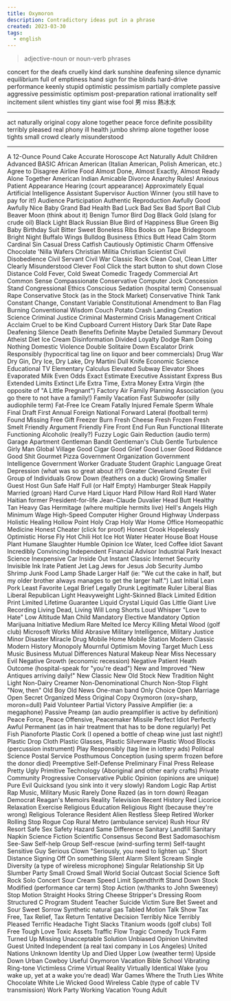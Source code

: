 ```yaml
---
title: Oxymoron
description: Contradictory ideas put in a phrase
created: 2023-03-30
tags:
  - english
---
```


> adjective-noun or noun-verb phrases

concert for the deafs
cruelly kind
dark sunshine
deafening silence
dynamic equilibrium
full of emptiness
hand sign for the blinds
hard-drive performance
keenly stupid
optimistic pessimism
partially complete
passive aggressive
pessimistic optimism
post-preparation
rational irrationality
self incitement
silent whistles
tiny giant
wise fool
男 miss
熱冰水

---

act naturally
original copy
alone together
peace force
definite possibility
terribly pleased
real phony
ill health
jumbo shrimp
alone together
loose tights
small crowd
clearly misunderstood

---

A 12-Ounce Pound Cake
Accurate Horoscope
Act Naturally
Adult Children
Advanced BASIC
African American (Italian American, Polish American, etc.)
Agree to Disagree
Airline Food
Almost Done, Almost Exactly, Almost Ready
Alone Together
American Indian
Amicable Divorce
Anarchy Rules!
Anxious Patient
Appearance Hearing (court appearance)
Approximately Equal
Artificial Intelligence
Assistant Supervisor
Auction Winner (you still have to pay for it!)
Audience Participation
Authentic Reproduction
Awfully Good
Awfully Nice
Baby Grand
Bad Health
Bad Luck
Bad Sex
Bad Sport
Ball Club
Beaver Moon (think about it)
Benign Tumor
Bird Dog
Black Gold (slang for crude oil)
Black Light
Black Russian
Blue Bird of Happiness
Blue Green
Big Baby
Birthday Suit
Bitter Sweet
Boneless Ribs
Books on Tape
Bridegroom
Bright Night
Buffalo Wings
Bulldog
Business Ethics
Butt Head
Calm Storm
Cardinal Sin
Casual Dress
Catfish
Cautiously Optimistic
Charm Offensive
Chocolate 'Nilla Wafers
Christian Militia
Christian Scientist
Civil Disobedience
Civil Servant
Civil War
Classic Rock
Clean Coal, Clean Litter
Clearly Misunderstood
Clever Fool
Click the start button to shut down
Close Distance
Cold Fever, Cold Sweat
Comedic Tragedy
Commercial Art
Common Sense
Compassionate Conservative
Computer Jock
Concession Stand
Congressional Ethics
Conscious Sedation (hospital term)
Consensual Rape
Conservative Stock (as in the Stock Market)
Conservative Think Tank
Constant Change, Constant Variable
Constitutional Amendment to Ban Flag Burning
Conventional Wisdom
Couch Potato
Crash Landing
Creation Science
Criminal Justice
Criminal Mastermind
Crisis Management
Critical Acclaim
Cruel to be Kind
Cupboard
Current History
Dark Star
Date Rape
Deafening Silence
Death Benefits
Definite Maybe
Detailed Summary
Devout Atheist
Diet Ice Cream
Disinformation
Divided Loyalty
Dodge Ram
Doing Nothing
Domestic Violence
Double Solitaire
Down Escalator
Drink Responsibly (hypocritical tag line on liquor and beer commercials)
Drug War
Dry Gin, Dry Ice, Dry Lake, Dry Martini
Dull Knife
Economic Science
Educational TV
Elementary Calculus
Elevated Subway
Elevator Shoes
Evaporated Milk
Even Odds
Exact Estimate
Executive Assistant
Express Bus
Extended Limits
Extinct Life
Extra Time, Extra Money
Extra Virgin (the opposite of "A Little Pregnant")
Factory Air
Family Planning Association (you go there to not have a family!)
Family Vacation
Fast Subwoofer (silly audiophile term)
Fat-Free Ice Cream
Fatally Injured
Female Sperm Whale
Final Draft
First Annual
Foreign National
Forward Lateral (football term)
Found Missing
Free Gift
Freezer Burn
Fresh Cheese
Fresh Frozen
Fresh Smelt
Friendly Argument
Friendly Fire
Front End
Fun Run
Functional Illiterate
Functioning Alcoholic (really?)
Fuzzy Logic
Gain Reduction (audio term)
Garage Apartment
Gentleman Bandit
Gentleman's Club
Gentle Turbulence
Girly Man
Global Village
Good Cigar
Good Grief
Good Loser
Good Riddance
Good Shit
Gourmet Pizza
Government Organization
Government Intelligence
Government Worker
Graduate Student
Graphic Language
Great Depression (what was so great about it?)
Greater Cleveland
Greater Evil
Group of Individuals
Grow Down (feathers on a duck)
Growing Smaller
Guest Host
Gun Safe
Half Full (or Half Empty)
Hamburger Steak
Happily Married (groan)
Hard Curve
Hard Liquor
Hard Pillow
Hard Roll
Hard Water
Haitian former President-for-life Jean-Claude Duvalier
Head Butt
Healthy Tan
Heavy Gas
Hermitage (where multiple hermits live)
Hell's Angels
High Minimum Wage
High-Speed Computer
Higher Ground
Highway Underpass
Holistic Healing
Hollow Point
Holy Crap
Holy War
Home Office
Homeopathic Medicine
Honest Cheater (click for proof)
Honest Crook
Hopelessly Optimistic
Horse Fly
Hot Chili
Hot Ice
Hot Water Heater
House Boat
House Plant
Humane Slaughter
Humble Opinion
Ice Water, Iced Coffee
Idiot Savant
Incredibly Convincing
Independent Financial Advisor
Industrial Park
Inexact Science
Inexpensive Car
Inside Out
Instant Classic
Internet Security
Invisible Ink
Irate Patient
Jet Lag
Jews for Jesus
Job Security
Jumbo Shrimp
Junk Food
Lamp Shade
Larger Half (ie: "We cut the cake in half, but my older brother always manages to get the larger half.")
Last Initial
Lean Pork
Least Favorite
Legal Brief
Legally Drunk
Legitimate Ruler
Liberal Bias
Liberal Republican
Light Heavyweight
Light-Skinned Black
Limited Edition Print
Limited Lifetime Guarantee
Liquid Crystal
Liquid Gas
Little Giant
Live Recording
Living Dead, Living Will
Long Shorts
Loud Whisper
"Love to Hate"
Low Altitude
Man Child
Mandatory Elective
Mandatory Option
Marijuana Initiative
Medium Rare
Melted Ice
Mercy Killing
Metal Wood (golf club)
Microsoft Works
Mild Abrasive
Military Intelligence, Military Justice
Minor Disaster
Miracle Drug
Mobile Home
Mobile Station
Modern Classic
Modern History
Monopoly
Mournful Optimism
Moving Target
Much Less
Music Business
Mutual Differences
Natural Makeup
Near Miss
Necessary Evil
Negative Growth (economic recession)
Negative Patient Heath Outcome (hospital-speak for "you're dead")
New and Improved
"New Antiques arriving daily!"
New Classic
New Old Stock
New Tradition
Night Light
Non-Dairy Creamer
Non-Denominational Church
Non-Stop Flight
"Now, then"
Old Boy
Old News
One-man band
Only Choice
Open Marriage
Open Secret
Organized Mess
Original Copy
Oxymoron (oxy=sharp, moron=dull)
Paid Volunteer
Partial Victory
Passive Amplifier (ie: a megaphone)
Passive Preamp (an audio preamplifier is active by definition)
Peace Force, Peace Offensive, Peacemaker Missile
Perfect Idiot
Perfectly Awful
Permanent (as in hair treatment that has to be done regularly)
Pet Fish
Pianoforte
Plastic Cork (I opened a bottle of cheap wine just last night!)
Plastic Drop Cloth
Plastic Glasses, Plastic Silverware
Plastic Wood Blocks (percussion instrument)
Play Responsibly (tag line in lottery ads)
Political Science
Postal Service
Posthumous Conception (using sperm frozen before the donor died)
Preemptive Self-Defense
Preliminary Final
Press Release
Pretty Ugly
Primitive Technology (Aboriginal and other early crafts)
Private Community
Progressive Conservative
Public Opinion (opinions are unique)
Pure Evil
Quicksand (you sink into it very slowly)
Random Logic
Rap Artist
Rap Music, Military Music
Rarely Done
Razed (as in torn down)
Reagan Democrat
Reagan's Memoirs
Reality Television
Recent History
Red Licorice
Relaxation Exercise
Religious Education
Religious Right (because they're wrong)
Religious Tolerance
Resident Alien
Restless Sleep
Retired Worker
Rolling Stop
Rogue Cop
Rural Metro (ambulance service)
Rush Hour
RV Resort
Safe Sex
Safety Hazard
Same Difference
Sanitary Landfill
Sanitary Napkin
Science Fiction
Scientific Consensus
Second Best
Sadomasochism
See-Saw
Self-help Group
Self-rescue (wind-surfing term)
Self-taught
Sensitive Guy
Serious Clown
"Seriously, you need to lighten up."
Short Distance
Signing Off On something
Silent Alarm
Silent Scream
Single Diversity (a type of wireless microphone)
Singular Relationship
Sit Up
Slumber Party
Small Crowd
Small World
Social Outcast
Social Science
Soft Rock
Solo Concert
Sour Cream
Speed Limit
Spendthrift
Stand Down
Stock Modified (performance car term)
Stop Action (w/thanks to John Sweeney)
Stop Motion
Straight Hooks
String Cheese
Stripper's Dressing Room
Structured C Program
Student Teacher
Suicide Victim
Sure Bet
Sweet and Sour
Sweet Sorrow
Synthetic natural gas
Tabled Motion
Talk Show
Tax Free, Tax Relief, Tax Return
Tentative Decision
Terribly Nice
Terribly Pleased
Terrific Headache
Tight Slacks
Titanium woods (golf clubs)
Toll Free
Tough Love
Toxic Assets
Traffic Flow
Tragic Comedy
Truck Farm
Turned Up Missing
Unacceptable Solution
Unbiased Opinion
Uninvited Guest
United Independent (a real taxi company in Los Angeles)
United Nations
Unknown Identity
Up and Died
Upper Low (weather term)
Upside Down
Urban Cowboy
Useful Oxymoron
Vacation Bible School
Vibrating Ring-tone
Victimless Crime
Virtual Reality
Virtually Identical
Wake (you wake up, yet at a wake you're dead)
War Games
Where the Truth Lies
White Chocolate
White Lie
Wicked Good
Wireless Cable (type of cable TV transmission)
Work Party
Working Vacation
Young Adult
